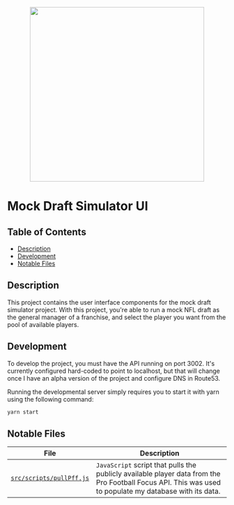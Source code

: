 <!--lint disable no-literal-urls-->
<p align="center">
  <img
      src="https://upload.wikimedia.org/wikipedia/en/thumb/8/80/NFL_Draft_logo.svg/1200px-NFL_Draft_logo.svg.png"
      width="400"
   />
</p>

# Mock Draft Simulator UI <!-- omit in toc -->
## Table of Contents <!-- omit in toc -->
- [Description](#description)
- [Development](#development)
- [Notable Files](#notable-files)

## Description

This project contains the user interface components for the mock draft simulator project. With this project, you're able to run a mock NFL draft as the general manager of a franchise, and select the player you want from the pool of available players.

## Development

To develop the project, you must have the API running on port 3002. It's currently configured hard-coded to point to localhost, but that will change once I have an alpha version of the project and configure DNS in Route53.

Running the developmental server simply requires you to start it with yarn using the following command:
```bash
yarn start
```

## Notable Files

| File | Description |
|-|-|
| [`src/scripts/pullPff.js`](src/scripts/pullPff.js) | `JavaScript` script that pulls the publicly available player data from the Pro Football Focus API. This was used to populate my database with its data. |